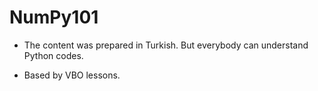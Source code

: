 # NumPy101

* The content was prepared in Turkish. But everybody can understand Python codes. 

* Based by VBO lessons.
